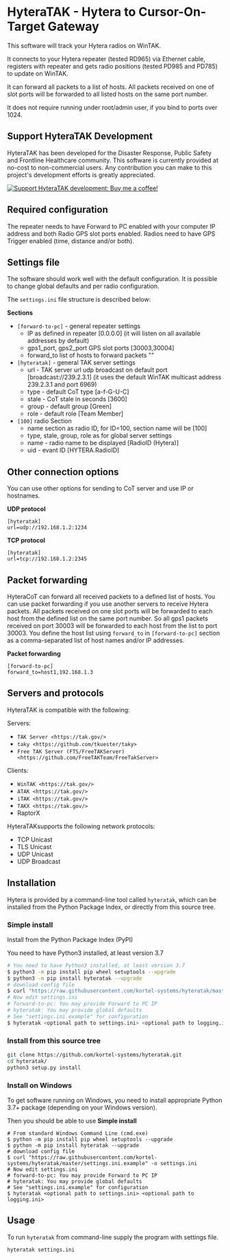 # HyteraTAK - Hytera to Cursor-On-Target Gateway

This software will track your Hytera radios on WinTAK.

It connects to your Hytera repeater (tested RD965) via Ethernet cable, registers with repeater and gets radio positions (tested PD985 and PD785) to update on WinTAK.

It can forward all packets to a list of hosts. All packets received on one of slot ports will be forwarded to all listed hosts on the same port number.

It does not require running under root/admin user, if you bind to ports over 1024.

## Support HyteraTAK Development

HyteraTAK has been developed for the Disaster Response, Public Safety and
Frontline Healthcare community. This software is currently provided at no-cost
to non-commercial users. Any contribution you can make to this project's development
efforts is greatly appreciated.

[![Support HyteraTAK development: Buy me a coffee!](https://www.buymeacoffee.com/assets/img/custom_images/orange_img.png)](https://www.buymeacoffee.com/kortel)

## Required configuration

The repeater needs to have Forward to PC enabled with your computer IP address and both Radio GPS slot ports enabled.
Radios need to have GPS Trigger enabled (time, distance and/or both).

## Settings file

The software should work well with the default configuration.
It is possible to change global defaults and per radio configuration.

The `settings.ini` file structure is described below:

**Sections**

* `[forward-to-pc]` - general repeater settings
    * IP as defined in repeater [0.0.0.0] (it will listen on all available addresses by default)
    * gps1_port, gps2_port GPS slot ports [30003,30004]
    * forward_to list of hosts to forward packets ""
* `[hyteratak]` - general TAK server settings
    * url - TAK server url udp broadcast on default port [broadcast://239.2.3.1] (it uses the default WinTAK multicast address 239.2.3.1 and port 6969)
    * type - default CoT type [a-f-G-U-C]
    * stale - CoT stale in seconds [3600]
    * group - default group [Green]
    * role - default role [Team Member]
* `[100]` radio Section
    * name section as radio ID, for ID=100, section name will be [100]
    * type, stale, group, role as for global server settings
    * name - radio name to be displayed [RadioID (Hytera)]
    * uid - evant ID [HYTERA.RadioID]

## Other connection options

You can use other options for sending to CoT server and use IP or hostnames.

**UDP protocol**
```
[hyteratak]
url=udp://192.168.1.2:1234
```

**TCP protocol**
```
[hyteratak]
url=tcp://192.168.1.2:2345
```

## Packet forwarding

HyteraCoT can forward all received packets to a defined list of hosts.
You can use packet forwarding if you use another servers to receive Hytera packets.
All packets received on one slot ports will be forwarded to each host from the defined list on the same port number.
So all gps1 packets received on port 30003 will be forwarded to each host from the list to port 30003.
You define the host list using `forward_to` in `[forward-to-pc]` section as a comma-separated list of host names and/or IP addresses.

**Packet forwarding**

```
[forward-to-pc]
forward_to=host1,192.168.1.3
```

## Servers and protocols

HyteraTAK is compatible with the following:

Servers:

* `TAK Server <https://tak.gov/>`
* `taky <https://github.com/tkuester/taky>`
* `Free TAK Server (FTS/FreeTAKServer) <https://github.com/FreeTAKTeam/FreeTakServer>`

Clients:

* `WinTAK <https://tak.gov/>`
* `ATAK <https://tak.gov/>`
* `iTAK <https://tak.gov/>`
* `TAKX <https://tak.gov/>`
* RaptorX

HyteraTAKsupports the following network protocols:

* TCP Unicast
* TLS Unicast
* UDP Unicast
* UDP Broadcast

## Installation

Hytera is provided by a command-line tool called `hyteratak`, which can be installed 
from the Python Package Index, or directly from this source tree.

### Simple install

Install from the Python Package Index (PyPI)

You need to have Python3 installed, at least version 3.7

```bash
# You need to have Python3 installed, at least version 3.7
$ python3 -m pip install pip wheel setuptools --upgrade
$ python3 -m pip install hyteratak --upgrade
# download config file
$ curl "https://raw.githubusercontent.com/kortel-systems/hyteratak/master/settings.ini.example" -o settings.ini
# Now edit settings.ini
# forward-to-pc: You may provide Forward to PC IP
# hyteratak: You may provide global defaults
# See "settings.ini.example" for configuration
$ hyteratak <optional path to settings.ini> <optional path to logging.ini>
```

### Install from this source tree

```bash
git clone https://github.com/kortel-systems/hyteratak.git
cd hyteratak/
python3 setup.py install
```

### Install on Windows

To get software running on Windows, you need to install appropriate Python 3.7+ package (depending on your Windows version).

Then you should be able to use **Simple install**

```shell
# From standard Windows Command Line (cmd.exe)
$ python -m pip install pip wheel setuptools --upgrade
$ python -m pip install hyteratak --upgrade
# download config file
$ curl "https://raw.githubusercontent.com/kortel-systems/hyteratak/master/settings.ini.example" -o settings.ini
# Now edit settings.ini
# forward-to-pc: You may provide Forward to PC IP
# hyteratak: You may provide global defaults
# See "settings.ini.example" for configuration
$ hyteratak <optional path to settings.ini> <optional path to logging.ini>
```


## Usage

To run `hyteratak` from command-line supply the program with settings file.

```bash
hyteratak settings.ini
```
